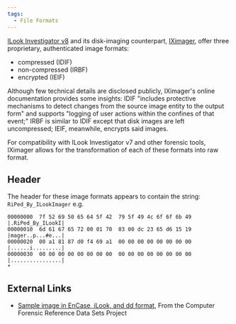 ```yaml
---
tags:
  - File Formats
---
```

[ILook Investigator v8](ilook.md) and its disk-imaging
counterpart, [IXimager](iximager.md), offer three proprietary,
authenticated image formats:

* compressed (IDIF)
* non-compressed (IRBF)
* encrypted (IEIF)

Although few technical details are disclosed publicly, IXimager's online
documentation provides some insights: IDIF "includes protective mechanisms to
detect changes from the source image entity to the output form" and supports
"logging of user actions within the confines of that event;" IRBF is similar to
IDIF except that disk images are left uncompressed; IEIF, meanwhile, encrypts
said images.

For compatibility with ILook Investigator v7 and other forensic tools,
IXimager allows for the transformation of each of these formats into raw
format.

## Header

The header for these image formats appears to contain the string:
`RiPed_By_ILookImager` e.g.

```
00000000  7f 52 69 50 65 64 5f 42  79 5f 49 4c 6f 6f 6b 49  |.RiPed_By_ILookI|
00000010  6d 61 67 65 72 00 01 70  03 00 dc 23 65 d6 15 19  |mager..p...#e...|
00000020  00 a1 81 87 d0 f4 69 a1  00 00 00 00 00 00 00 00  |......i.........|
00000030  00 00 00 00 00 00 00 00  00 00 00 00 00 00 00 00  |................|
*
```

## External Links

* [Sample image in EnCase, iLook, and dd format](https://cfreds.nist.gov/all/NIST/BasicMacImage),
  From the Computer Forensic Reference Data Sets Project
